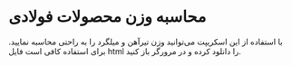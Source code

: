 # محاسبه وزن محصولات فولادی
با استفاده از این اسکریپت می‌توانید وزن تیرآهن و میلگرد را به راحتی محاسبه نمایید. برای استفاده کافی است فایل html را دانلود کرده و در مرورگر باز کنید.

